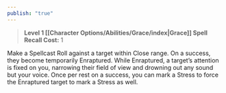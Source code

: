 ```yaml
---
publish: "true"
---
```

> **Level 1 [[Character Options/Abilities/Grace/index|Grace]] Spell**
> **Recall Cost:** 1

Make a Spellcast Roll against a target within Close range. On a success, they become temporarily Enraptured. While Enraptured, a target’s attention is fixed on you, narrowing their field of view and drowning out any sound but your voice. Once per rest on a success, you can mark a Stress to force the Enraptured target to mark a Stress as well.
